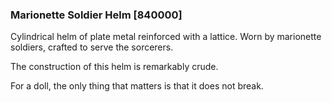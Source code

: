 ### Marionette Soldier Helm [840000]

Cylindrical helm of plate metal reinforced with a lattice. Worn by marionette soldiers, crafted to serve the sorcerers.

The construction of this helm is remarkably crude.

For a doll, the only thing that matters is that it does not break.